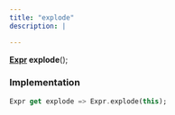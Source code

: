 ```yaml
---
title: "explode"
description: |

---
```

<span class="dart-code"><strong>[Expr] explode</strong>();</span>


### Implementation
```dart
Expr get explode => Expr.explode(this);
```

[Expr]: /reference/classes/expr/